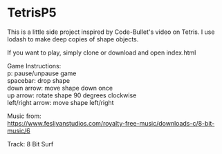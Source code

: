 # TetrisP5
This is a little side project inspired by Code-Bullet's video on Tetris. 
I use lodash to make deep copies of shape objects.

If you want to play, simply clone or download and open index.html

Game Instructions:  
p: pause/unpause game  
spacebar: drop shape  
down arrow: move shape down once  
up arrow: rotate shape 90 degrees clockwise  
left/right arrow: move shape left/right  

Music from:  
https://www.fesliyanstudios.com/royalty-free-music/downloads-c/8-bit-music/6

Track: 8 Bit Surf
